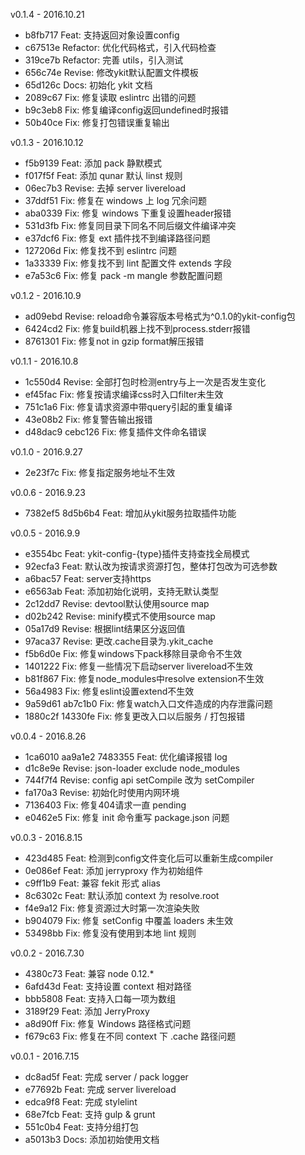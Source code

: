 v0.1.4 - 2016.10.21
* b8fb717 Feat: 支持返回对象设置config
* c67513e Refactor: 优化代码格式，引入代码检查
* 319ce7b Refactor: 完善 utils，引入测试
* 656c74e Revise: 修改ykit默认配置文件模板
* 65d126c Docs: 初始化 ykit 文档
* 2089c67 Fix: 修复读取 eslintrc 出错的问题
* b9c3eb8 Fix: 修复编译config返回undefined时报错
* 50b40ce Fix: 修复打包错误重复输出

v0.1.3 - 2016.10.12
* f5b9139 Feat: 添加 pack 静默模式
* f017f5f Feat: 添加 qunar 默认 linst 规则
* 06ec7b3 Revise: 去掉 server livereload
* 37ddf51 Fix: 修复在 windows 上 log 冗余问题
* aba0339 Fix: 修复 windows 下重复设置header报错
* 531d3fb Fix: 修复同目录下同名不同后缀文件编译冲突
* e37dcf6 Fix: 修复 ext 插件找不到编译路径问题
* 127206d Fix: 修复找不到 eslintrc 问题
* 1a33339 Fix: 修复找不到 lint 配置文件 extends 字段
* e7a53c6 Fix: 修复 pack -m mangle 参数配置问题

v0.1.2 - 2016.10.9
* ad09ebd Revise: reload命令兼容版本号格式为^0.1.0的ykit-config包
* 6424cd2 Fix: 修复build机器上找不到process.stderr报错
* 8761301 Fix: 修复not in gzip format解压报错

v0.1.1 - 2016.10.8
* 1c550d4 Revise: 全部打包时检测entry与上一次是否发生变化
* ef45fac Fix: 修复按请求编译css时入口filter未生效
* 751c1a6 Fix: 修复请求资源中带query引起的重复编译
* 43e08b2 Fix: 修复警告输出报错
* d48dac9 cebc126 Fix: 修复插件文件命名错误

v0.1.0 - 2016.9.27
* 2e23f7c Fix: 修复指定服务地址不生效

v0.0.6 - 2016.9.23
* 7382ef5 8d5b6b4 Feat: 增加从ykit服务拉取插件功能

v0.0.5 - 2016.9.9

* e3554bc Feat: ykit-config-{type}插件支持查找全局模式
* 92ecfa3 Feat: 默认改为按请求资源打包，整体打包改为可选参数
* a6bac57 Feat: server支持https
* e6563ab Feat: 添加初始化说明，支持无默认类型
* 2c12dd7 Revise: devtool默认使用source map
* d02b242 Revise: minify模式不使用source map
* 05a17d9 Revise: 根据lint结果区分返回值
* 97aca37 Revise: 更改.cache目录为.ykit_cache
* f5b6d0e Fix: 修复windows下pack移除目录命令不生效
* 1401222 Fix: 修复一些情况下启动server livereload不生效
* b81f867 Fix: 修复node_modules中resolve extension不生效
* 56a4983 Fix: 修复eslint设置extend不生效
* 9a59d61 ab7c1b0 Fix: 修复watch入口文件造成的内存泄露问题
* 1880c2f 14330fe Fix: 修复更改入口以后服务 / 打包报错

v0.0.4 - 2016.8.26

* 1ca6010 aa9a1e2 7483355 Feat: 优化编译报错 log
* d1c8e9e Revise: json-loader exclude node_modules
* 744f7f4 Revise: config api setCompile 改为 setCompiler
* fa170a3 Revise: 初始化时使用内网环境
* 7136403 Fix: 修复404请求一直 pending
* e0462e5 Fix: 修复 init 命令重写 package.json 问题

v0.0.3 - 2016.8.15

* 423d485 Feat: 检测到config文件变化后可以重新生成compiler
* 0e086ef Feat: 添加 jerryproxy 作为初始组件
* c9ff1b9 Feat: 兼容 fekit 形式 alias
* 8c6302c Feat: 默认添加 context 为 resolve.root
* f4e9a12 Fix: 修复资源过大时第一次渲染失败
* b904079 Fix: 修复 setConfig 中覆盖 loaders 未生效
* 53498bb Fix: 修复没有使用到本地 lint 规则

v0.0.2 - 2016.7.30

* 4380c73 Feat: 兼容 node 0.12.*
* 6afd43d Feat: 支持设置 context 相对路径
* bbb5808 Feat: 支持入口每一项为数组
* 3189f29 Feat: 添加 JerryProxy
* a8d90ff Fix: 修复 Windows 路径格式问题
* f679c63 Fix: 修复在不同 context 下 .cache 路径问题

v0.0.1 - 2016.7.15

* dc8ad5f Feat: 完成 server / pack logger
* e77692b Feat: 完成 server livereload
* edca9f8 Feat: 完成 stylelint
* 68e7fcb Feat: 支持 gulp & grunt
* 551c0b4 Feat: 支持分组打包
* a5013b3 Docs: 添加初始使用文档
